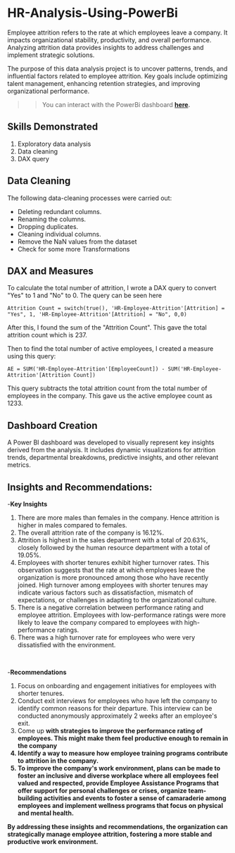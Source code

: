 # HR-Analysis-Using-PowerBi

Employee attrition refers to the rate at which employees leave a company. It impacts organizational stability, productivity, and overall performance. Analyzing attrition data provides insights to address challenges and implement strategic solutions.

The purpose of this data analysis project is to uncover patterns, trends, and influential factors related to employee attrition. Key goals include optimizing talent management, enhancing retention strategies, and improving organizational performance.

>> You can interact with the PowerBi dashboard **[here](https://www.novypro.com/project/hr-employee-attrition-visualization).**


## Skills Demonstrated
1. Exploratory data analysis
2. Data cleaning
3. DAX  query


## Data Cleaning
The following data-cleaning processes were carried out:

- Deleting redundant columns.
- Renaming the columns.
- Dropping duplicates.
- Cleaning individual columns.
- Remove the NaN values from the dataset
- Check for some more Transformations


## DAX and Measures
To calculate the total number of attrition, I wrote a DAX query to convert "Yes" to 1 and "No" to 0. The query can be seen here
```
Attrition Count = switch(true(), 'HR-Employee-Attrition'[Attrition] = "Yes", 1, 'HR-Employee-Attrition'[Attrition] = "No", 0,0)
```
After this, I found the sum of the "Attrition Count". This gave the total attrition count which is 237.

Then to find the total number of active employees, I created a measure using this query:
```
AE = SUM('HR-Employee-Attrition'[EmployeeCount]) - SUM('HR-Employee-Attrition'[Attrition Count])
```
This query subtracts the total attrition count from the total number of employees in the company. This gave us the active employee count as 1233.


## Dashboard Creation
A Power BI dashboard was developed to visually represent key insights derived from the analysis. It includes dynamic visualizations for attrition trends, departmental breakdowns, predictive insights, and other relevant metrics.

##  Insights and Recommendations:
   -**Key Insights**
1. There are more males than females in the company. Hence attrition is higher in males compared to females.
2. The overall attrition rate of the company is 16.12%.
3. Attrition is highest in the sales department with a total of 20.63%, closely followed by the human resource department with a total of 19.05%.
4. Employees with shorter tenures exhibit higher turnover rates. This observation suggests that the rate at which employees leave the organization is more pronounced among those who have recently joined. High turnover among employees with shorter tenures may indicate various factors such as dissatisfaction, mismatch of expectations, or challenges in adapting to the organizational culture.
5. There is a negative correlation between performance rating and employee attrition. Employees with low-performance ratings were more likely to leave the company compared to employees with high-performance ratings.
6. There was a high turnover rate for employees who were very dissatisfied with the environment.

<br>

   -**Recommendations**
1. Focus on onboarding and engagement initiatives for employees with shorter tenures.
2. Conduct exit interviews for employees who have left the company to identify common reasons for their departure. This interview can be conducted anonymously approximately 2 weeks after an employee's exit.
3. Come up <b>with<b>  strategies to improve the performance rating of employees. This might make them feel productive enough to remain in the company
4. Identify a way to measure how employee training programs contribute to attrition in the company.
5. To improve the company's work environment, plans can be made to foster an inclusive and diverse workplace where all employees feel valued and respected, provide Employee Assistance Programs that offer support for personal challenges or crises, organize team-building activities and events to foster a sense of camaraderie among employees and implement wellness programs that focus on physical and mental health.

By addressing these insights and recommendations, the organization can strategically manage employee attrition, fostering a more stable and productive work environment.





